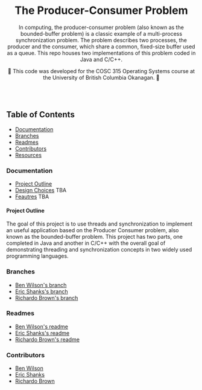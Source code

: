 <h1 align="center">
  The Producer-Consumer Problem
</h1>
<p align="center">
  
</p>

<p align="center">
In computing, the producer-consumer problem (also known as the bounded-buffer problem) is a classic example of a multi-process synchronization problem. The problem describes two processes, the producer and the consumer, which share a common, fixed-size buffer used as a queue. This repo houses two implementations of this problem coded in Java and C/C++.
  
</p> 

<p align="center">
  🚧
 This code was developed for the COSC 315 Operating Systems course at the University of British Columbia Okanagan.
  🚧
</p>

<br><br>

## Table of Contents

- [Documentation](#documentation)
- [Branches](#branches)
- [Readmes](#readmes) 
- [Contributors](#contributors)
- [Resources](#resources) 

### Documentation
 - [Project Outline](#project-outline)
 - [Design Choices](#design-choices) TBA
 - [Feautres](#features) TBA
 
 
#### Project Outline

The goal of this project is to use threads and synchronization to implement an
useful application based on the Producer Consumer problem, also known as the bounded-buffer problem.
This project has two parts, one completed in Java and another in C/C++
with the overall goal of demonstrating threading and synchronization
concepts in two widely used programming languages.

### Branches
 - [Ben Wilson's branch](https://github.com/benmwilson/Producer-Consumer-Problem/tree/ben-java-implementation)
 - [Eric Shanks's branch](https://github.com/benmwilson/Producer-Consumer-Problem/tree/newEric) 
 - [Richardo Brown's branch](https://github.com/benmwilson/Producer-Consumer-Problem/tree/c_implementation)

### Readmes
 - [Ben Wilson's readme](https://github.com/benmwilson/Producer-Consumer-Problem/blob/ben-java-implementation/java/README.md)
 - [Eric Shanks's readme](https://github.com/benmwilson/Producer-Consumer-Problem/blob/newEric/README.md) 
 - [Richardo Brown's readme]()



### Contributors
 - [Ben Wilson](https://github.com/benmwilson)
 - [Eric Shanks](https://github.com/EricShanks68) 
 - [Richardo Brown](https://github.com/Buttertoastt)
